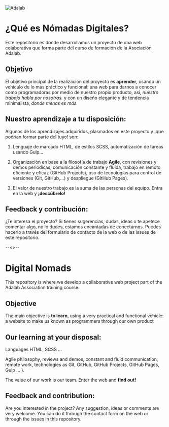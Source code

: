 ![Adalab](https://beta.adalab.es/resources/images/adalab-logo-155x61-bg-white.png)

# ¿Qué es Nómadas Digitales?

Este repositorio es donde desarrollamos un proyecto de una web colaborativa que forma parte del curso de formación de la Asociación Adalab.

## Objetivo

El objetivo principal de la realización del proyecto es **aprender**, usando un vehículo de lo más práctico y funcional: una web para darnos a conocer como programadoras por medio de nuestro propio producto, así, _nuestro trabajo habla por nosotras._ y con un diseño elegante y de tendencia minimalista, _donde menos es más._

## Nuestro aprendizaje a tu disposición:

Algunos de los aprendizajes adquiridos, plasmados en este proyecto y ¡que podrían formar parte del tuyo! son:

1. Lenguaje de marcado HTML, de estilos SCSS, automatización de tareas usando Gulp...

2. Organización en base a la filosofía de trabajo **Agile**, con revisiones y demos periódicas, comunicación constante y fluída, trabajo en remoto eficiente y eficaz (GitHub Projects), uso de tecnologías para control de versiones (Git, GitHub,...) y despliegue (GitHub Pages).

3. El valor de nuestro trabajo es la suma de las personas del equipo. Entra en la web y **¡descúbrelo!**

## Feedback y contribución:

¿Te interesa el proyecto? Si tienes sugerencias, dudas, ideas o te apetece comentar algo, no lo dudes, estamos encantadas de conectarnos. Puedes hacerlo a través del formulario de contacto de la web o de las issues de este repositorio.

--<>--

# Digital Nomads

This repository is where we develop a collaborative web project part of the Adalab Association training course.

## Objective

The main objective is **to learn**, using a very practical and functional vehicle: a website to make us known as programmers through our own product

## Our learning at your disposal:

Languages ​​HTML, SCSS ...

Agile philosophy, reviews and demos, constant and fluid communication, remote work, technologies as Git, GitHub, GitHub Projects, GitHub Pages, Gulp ... ).

The value of our work is our team. Enter the web and **find out!**

## Feedback and contribution:

Are you interested in the project? Any suggestion, ideas or comments are very welcome. You can do it through the contact form on the web or through the issues in this repository.
